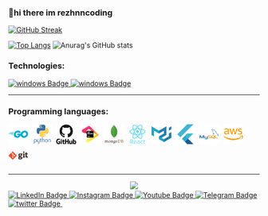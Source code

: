 ### 👋hi there im rezhnncoding
[![GitHub Streak](https://streak-stats.demolab.com/?user=rezhnncoding)](https://git.io/streak-stats)

[![Top Langs](https://github-readme-stats.vercel.app/api/top-langs/?username=rezhnncoding&layout=compact&theme=vision-friendly-dark)](https://github.com/anuraghazra/github-readme-stats)
![Anurag's GitHub stats](https://github-readme-stats.vercel.app/api?username=rezhnncoding&show_icons=true&theme=tokyonight)


### Technologies:

<div id="badges">
  <a href="your-twitter-URL">
    <img src="https://img.shields.io/badge/windows-black?style=for-the-badge&logo=windows&logoColor=blue" alt="windows Badge"/>
        </a>
   <a href="your-twitter-URL">
    <img src="https://img.shields.io/badge/linux-black?style=for-the-badge&logo=linux&logoColor=blue" alt="windows Badge"/>
        </a>
</div>

  </a>
  


  ---
  


### Programming languages:
  
  <div>
  <img src="https://github.com/devicons/devicon/blob/master/icons/go/go-original-wordmark.svg" title="go" alt="go" width="40" height="40"/>&nbsp;
<img src="https://github.com/devicons/devicon/blob/master/icons/python/python-original-wordmark.svg" title="python" alt="pyhton" width="40" height="40"/>&nbsp; 
  <img src="https://github.com/devicons/devicon/blob/master/icons/github/github-original-wordmark.svg" title="github" alt="github" width="40" height="40"/>&nbsp;
   <img src="https://github.com/devicons/devicon/blob/master/icons/jetbrains/jetbrains-original.svg" title="jetbrains" alt="jetbrains" width="40" height="40"/>&nbsp;
  <img src ="https://github.com/devicons/devicon/blob/master/icons/mongodb/mongodb-original-wordmark.svg"  title="windows" alt="windows" width="40" height="40"/>&nbsp;
  <img src="https://github.com/devicons/devicon/blob/master/icons/react/react-original-wordmark.svg" title="React" alt="React" width="40" height="40"/>&nbsp;
  <img src="https://github.com/devicons/devicon/blob/master/icons/materialui/materialui-original.svg" title="Material UI" alt="Material UI" width="40" height="40"/>&nbsp;
  <img src="https://github.com/devicons/devicon/blob/master/icons/flutter/flutter-original.svg" title="Flutter" alt="Flutter" width="40" height="40"/>&nbsp;
  <img src="https://github.com/devicons/devicon/blob/master/icons/mysql/mysql-original-wordmark.svg" title="MySQL"  alt="MySQL" width="40" height="40"/>&nbsp;
  <img src="https://github.com/devicons/devicon/blob/master/icons/amazonwebservices/amazonwebservices-plain-wordmark.svg" title="AWS" alt="AWS" width="40" height="40"/>&nbsp;
  <img src="https://github.com/devicons/devicon/blob/master/icons/git/git-original-wordmark.svg" title="Git" **alt="Git" width="40" height="40"/>
</div>
</div>

---

<div id="header" align="center">
  <img src=https://media.giphy.com/media/vLlpbDafjgHystuJ0a/giphy.gif width="300"/>
</div>

<div id="badges">
  <a href="your-linkedin-URL">
    <img src="https://img.shields.io/badge/WhatsApp-white?style=for-the-badge&logo=WhatsApp&logoColor=green" alt="LinkedIn Badge"/>
  </a>
  <a href="">
    <img src="https://img.shields.io/badge/instagram-white?style=for-the-badge&logo=Instagram&logoColor=red" alt="Instagram Badge"/>
  </a>
  <a href="https://www.youtube.com/account">
    <img src="https://img.shields.io/badge/YouTube-white?style=for-the-badge&logo=youtube&logoColor=red" alt="Youtube Badge"/>
  </a>
  <a href="your-linkedin-URL">
    <img src="https://img.shields.io/badge/Telegram-white?style=for-the-badge&logo=Telegram&logoColor=blue" alt="Telegram Badge"/>
  </a>
  <a href="your-twitter-URL">
    <img src="https://img.shields.io/badge/twitter-white?style=for-the-badge&logo=twitter&logoColor=blue" alt="twitter Badge"/>
    <a href="">
  <img src="https://komarev.com/ghpvc/?username=rezhnncoding&style=flat-square&color=blue" alt=""/>
        </a>
</div>

  </a>
  


